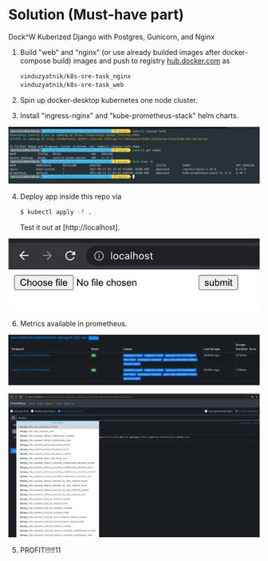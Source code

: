 # Solution (Must-have part)

Dock^W Kuberized Django with Postgres, Gunicorn, and Nginx

1. Build "web" and "nginx" (or use already builded images after docker-compose build) images and push to registry [hub.docker.com](https://hub.docker.com/u/vinduzyatnik) as

    ```sh
    vinduzyatnik/k8s-sre-task_nginx
    vinduzyatnik/k8s-sre-task_web
    ```

2. Spin up docker-desktop kubernetes one node cluster.


3. Install "ingress-nginx" and "kube-prometheus-stack" helm charts.


![picture](img/start_conditions.png)

4. Deploy app inside this repo via

    ```sh
    $ kubectl apply -f .
    ```

    Test it out at [http://localhost].

![picture](img/app.png)

6. Metrics available in prometheus.


![picture](img/prom.png)

![picture](img/metrics.png)

5. PROFIT!!!!!11
